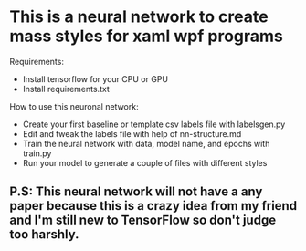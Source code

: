 # This is a neural network to create mass styles for xaml wpf programs
Requirements:
- Install tensorflow for your CPU or GPU
- Install requirements.txt

How to use this neuronal network:
- Create your first baseline or template csv labels file with labelsgen.py
- Edit and tweak the labels file with help of nn-structure.md
- Train the neural network with data, model name, and epochs with train.py
- Run your model to generate a couple of files with different styles

## P.S: This neural network will not have a any paper because this is a crazy idea from my friend and I'm still new to TensorFlow so don't judge too harshly.